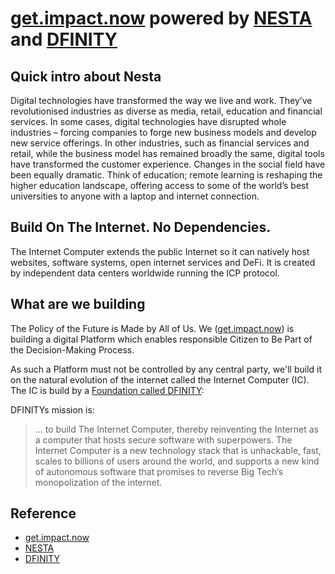 # [get.impact.now][gin] powered by [NESTA][nesta] and [DFINITY][dfinity]

## Quick intro about Nesta

Digital technologies have transformed the way we live and work. They’ve
revolutionised industries as diverse as media, retail, education and financial
services. In some cases, digital technologies have disrupted whole industries –
forcing companies to forge new business models and develop new service
offerings. In other industries, such as financial services and retail, while the
business model has remained broadly the same, digital tools have transformed the
customer experience. Changes in the social field have been equally dramatic.
Think of education; remote learning is reshaping the higher education landscape,
offering access to some of the world’s best universities to anyone with a laptop
and internet connection.

## Build On The Internet. No Dependencies.

The Internet Computer extends the public Internet so it can natively host
websites, software systems, open internet services and DeFi. It is created by
independent data centers worldwide running the ICP protocol.

## What are we building

The Policy of the Future is Made by All of Us. We ([get.impact.now][gin]) is
building a digital Platform which enables responsible Citizen to Be Part of the
Decision-Making Process.

As such a Platform must not be controlled by any central party, we'll build it
on the natural evolution of the internet called the Internet Computer (IC). The
IC is build by a [Foundation called DFINITY](https://dfinity.org/foundation):

DFINITYs mission is:

> ... to build The Internet Computer, thereby reinventing the Internet as a
> computer that hosts secure software with superpowers. The Internet Computer is
> a new technology stack that is unhackable, fast, scales to billions of users
> around the world, and supports a new kind of autonomous software that promises
> to reverse Big Tech’s monopolization of the internet.

## Reference

- [get.impact.now][gin]
- [NESTA][nesta]
- [DFINITY][dfinity]

[gin]: https://getimpactnow.org
[nesta]: https://media.nesta.org.uk/documents/digital_democracy.pdf
[dfinity]: https://dfinity.org/
